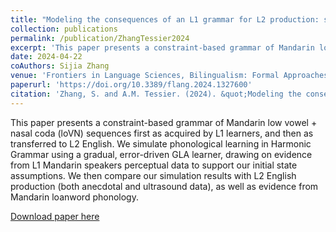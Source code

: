 ```yaml
---
title: "Modeling the consequences of an L1 grammar for L2 production: simulations, variation, and predictions"
collection: publications
permalink: /publication/ZhangTessier2024
excerpt: 'This paper presents a constraint-based grammar of Mandarin low vowel + nasal coda (loVN) sequences first as acquired by L1 learners, and then as transferred to L2 English. We simulate phonological learning in Harmonic Grammar using a gradual, error-driven GLA learner, drawing on evidence from L1 Mandarin speakers perceptual data to support our initial state assumptions. We then compare our simulation results with L2 English production (both anecdotal and ultrasound data), as well as evidence from Mandarin loanword phonology.'
date: 2024-04-22
coAuthors: Sijia Zhang
venue: 'Frontiers in Language Sciences, Bilingualism: Formal Approaches to Multilingual Phonology'
paperurl: 'https://doi.org/10.3389/flang.2024.1327600'
citation: 'Zhang, S. and A.M. Tessier. (2024). &quot;Modeling the consequences of an L1 grammar for L2 production: simulations, variation, and predictions&quot; <i>Frontiers in Language Sciences: Bilingualism</i> vol. 3.'
---
```

<div class="amtText" markdown="1">
This paper presents a constraint-based grammar of Mandarin low vowel + nasal coda (loVN) sequences first as acquired by L1 learners, and then as transferred to L2 English. We simulate phonological learning in Harmonic Grammar using a gradual, error-driven GLA learner, drawing on evidence from L1 Mandarin speakers perceptual data to support our initial state assumptions. We then compare our simulation results with L2 English production (both anecdotal and ultrasound data), as well as evidence from Mandarin loanword phonology.

[Download paper here](https://doi.org/10.3389/flang.2024.1327600)
</div>

